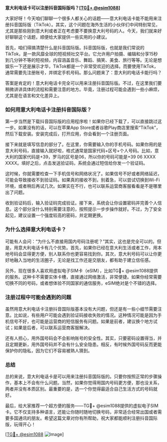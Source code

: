 **意大利电话卡可以注册抖音国际版吗？[[TG💪+ @esim1088](https://t.me/s/esim1088)]**

大家好呀！今天咱们聊聊一个很多人都关心的话题——意大利电话卡能不能用来注册抖音国际版（TikTok）。其实，这个问题在海外生活的小伙伴们中间特别常见，尤其是那些刚到意大利或者正在考虑要不要换意大利号码的人。今天，我们就来好好聊聊这个话题，顺便给大家提供一些实用的小建议。

首先，咱们得搞清楚什么是抖音国际版。抖音国际版，也就是我们常说的TikTok，是一款风靡全球的短视频社交平台。它允许用户拍摄、编辑和分享15秒到几分钟不等的短视频，内容涵盖音乐、舞蹈、搞笑、美食、旅行等等。无论是想娱乐一下还是展示才华，TikTok都是一个非常受欢迎的选择。而要使用TikTok，通常需要先注册账号，并绑定手机号码。那么问题来了：意大利的电话卡能行吗？

答案是肯定的！意大利电话卡完全可以用来注册抖音国际版。不过，在这里我们要稍微讲讲具体的流程和需要注意的地方。毕竟，注册过程可能会遇到一些小麻烦，尤其是在语言和文化差异上。

### **如何用意大利电话卡注册抖音国际版？**

第一步当然是下载抖音国际版的应用程序啦！如果你已经下载了，可以直接跳过这一步。如果没有的话，可以在苹果App Store或者谷歌Play商店里搜索“TikTok”，然后下载安装。安装完成后，打开应用，你会看到一个注册页面。

接下来就是填写信息的部分了。在这里，你需要输入你的手机号码。如果你用的是意大利号码，直接输入就好啦，格式通常是国家代码+区号+个人号码。比如，意大利的国家代码是+39，罗马的区号是06，所以你的号码可能是+39 06 XXXX XXXX。填好之后，点击发送验证码，系统会通过短信给你发一个验证码。

这时候，你就需要检查一下手机信号和网络状况了。如果信号不好或者网络延迟，可能会导致接收不到验证码。如果真的接收不到，别着急，可以尝试切换到Wi-Fi环境，或者稍后再试几次。如果实在不行，也可以联系运营商客服看看是不是哪里出了问题。

收到验证码后，输入验证码完成验证。接下来，系统会让你设置密码并完善个人信息。这个部分没什么特别需要注意的，按照提示一步步操作就好。不过，为了安全起见，建议设置一个强度较高的密码，并定期更换。

### **为什么选择意大利电话卡？**

可能有人会问：“为什么不直接用国内号码注册呢？”其实，这也是完全可以的。但是，用意大利电话卡有几个优势。首先，如果你已经在意大利生活或者工作，用本地号码会显得更方便，别人联系你也更容易找到你。其次，意大利号码可以让你更好地融入当地的生活圈子，无论是找工作还是交朋友，都有助于建立信任感。

另外，现在很多人喜欢用虚拟电子SIM卡（eSIM），比如TG💪+ @esim1088提供的服务。这种卡不需要实体卡槽，直接通过网络激活，非常便捷。如果你经常需要切换不同的号码，或者想体验不同国家的通信服务，eSIM绝对是个不错的选择。

### **注册过程中可能会遇到的问题**

虽然用意大利电话卡注册抖音国际版基本没有大问题，但还是有一些小细节需要注意。比如说，有些用户可能会遇到验证码接收失败的情况。这种情况可能是因为手机信号不好，也可能是运营商的短信服务有问题。如果是前者，建议换个地方试试；如果是后者，可以联系运营商客服解决。

还有人担心，用外国号码会不会影响账号的安全性。其实，只要密码设置得当，并且定期更新，用外国号码并不会有什么安全隐患。相反，有时候外国号码反而更能保护你的隐私，因为它们不容易被熟人猜到。

### **总结**

总的来说，意大利电话卡是可以用来注册抖音国际版的。只要你按照正常的步骤操作，基本上不会有什么问题。当然，如果你觉得用国内号码更方便，那也没关系，两者并没有本质区别。最重要的是，选一个你觉得最适合自己生活方式的号码就好。

最后，给大家推荐一个超方便的服务——TG💪+ @esim1088提供的虚拟电子SIM卡。它不仅支持多种语言，还能让你随时随地切换号码，非常适合经常出国或者需要多国通讯的朋友。希望这篇文章对你有所帮助，祝大家都能顺利注册抖音国际版，玩得开心！

[[TG💪+ @esim1088](https://t.me/s/esim1088) ![Image](https://i.postimg.cc/4NQfJmqS/Snipaste-2025-05-13-00-14-12.png)]